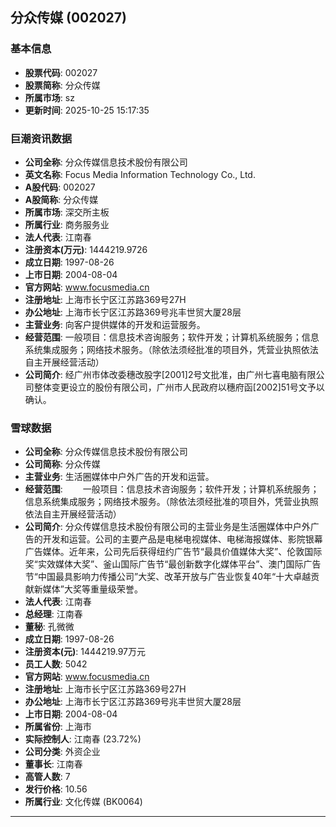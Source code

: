 ## 分众传媒 (002027)

### 基本信息

- **股票代码**: 002027
- **股票简称**: 分众传媒
- **所属市场**: sz
- **更新时间**: 2025-10-25 15:17:35

### 巨潮资讯数据

- **公司全称**: 分众传媒信息技术股份有限公司
- **英文名称**: Focus Media Information Technology Co., Ltd.
- **A股代码**: 002027
- **A股简称**: 分众传媒
- **所属市场**: 深交所主板
- **所属行业**: 商务服务业
- **法人代表**: 江南春
- **注册资本(万元)**: 1444219.9726
- **成立日期**: 1997-08-26
- **上市日期**: 2004-08-04
- **官方网站**: www.focusmedia.cn
- **注册地址**: 上海市长宁区江苏路369号27H
- **办公地址**: 上海市长宁区江苏路369号兆丰世贸大厦28层
- **主营业务**: 向客户提供媒体的开发和运营服务。
- **经营范围**: 一般项目：信息技术咨询服务；软件开发；计算机系统服务；信息系统集成服务；网络技术服务。（除依法须经批准的项目外，凭营业执照依法自主开展经营活动）
- **公司简介**: 经广州市体改委穗改股字[2001]2号文批准，由广州七喜电脑有限公司整体变更设立的股份有限公司，广州市人民政府以穗府函[2002]51号文予以确认。

### 雪球数据

- **公司全称**: 分众传媒信息技术股份有限公司
- **公司简称**: 分众传媒
- **主营业务**: 生活圈媒体中户外广告的开发和运营。
- **经营范围**: 　　一般项目：信息技术咨询服务；软件开发；计算机系统服务；信息系统集成服务；网络技术服务。（除依法须经批准的项目外，凭营业执照依法自主开展经营活动）
- **公司简介**: 分众传媒信息技术股份有限公司的主营业务是生活圈媒体中户外广告的开发和运营。公司的主要产品是电梯电视媒体、电梯海报媒体、影院银幕广告媒体。近年来，公司先后获得纽约广告节“最具价值媒体大奖”、伦敦国际奖“实效媒体大奖”、釜山国际广告节“最创新数字化媒体平台”、澳门国际广告节“中国最具影响力传播公司”大奖、改革开放与广告业恢复40年“十大卓越贡献新媒体”大奖等重量级荣誉。
- **法人代表**: 江南春
- **总经理**: 江南春
- **董秘**: 孔微微
- **成立日期**: 1997-08-26
- **注册资本(元)**: 1444219.97万元
- **员工人数**: 5042
- **官方网站**: www.focusmedia.cn
- **注册地址**: 上海市长宁区江苏路369号27H
- **办公地址**: 上海市长宁区江苏路369号兆丰世贸大厦28层
- **上市日期**: 2004-08-04
- **所属省份**: 上海市
- **实际控制人**: 江南春 (23.72%)
- **公司分类**: 外资企业
- **董事长**: 江南春
- **高管人数**: 7
- **发行价格**: 10.56
- **所属行业**: 文化传媒 (BK0064)

---